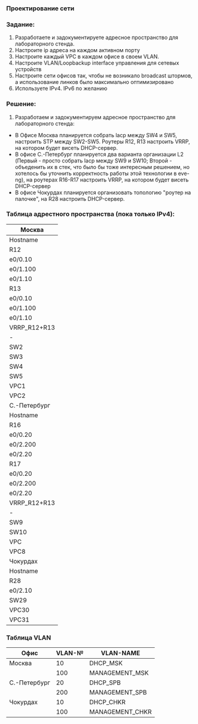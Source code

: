 ### Проектирование сети

### Задание:

1. Разработаете и задокументируете адресное пространство для лабораторного стенда.
2. Настроите ip адреса на каждом активном порту
3. Настроите каждый VPC в каждом офисе в своем VLAN.
4. Настроите VLAN/Loopbackup interface управления для сетевых устройств
5. Настроите сети офисов так, чтобы не возникало broadcast штормов, а использование линков было максимально оптимизировано
6. Используете IPv4. IPv6 по желанию

### Решение:

1. Разработаем и задокументируем адресное пространство для лабораторного стенда:

- В Офисе Москва планируется собрать lacp между SW4 и SW5, настроить STP между SW2-SW5. Роутеры R12, R13 настроить VRRP, на котором будет висеть DHCP-сервер.
- В офисе С.-Петербург планируется два варианта организации L2 (Первый - просто собрать laсp между SW9 и SW10; Второй - объеденить их в стек, что было бы тоже интересным решением, но хотелось бы уточнить корректность работы этой технологии в eve-ng), на роутерах R16-R17 настроить VRRP, на котором будет висеть DHCP-сервер
- В офисе Чокурдах планируется организовать топологию "роутер на палочке", на R28 настроить DHCP-сервер.

### Таблица адрестного пространства (пока только IPv4):

| Москва       |
| ------------ |
| Hostname     | Interfaces | Description | IPv4-address | Mask | Gateway | IPv6-address | IPv6-prefix | LLIPv6-address |
| R12          | e0/0.100 | MANAGEMENT_MSK | 10.58.100.2 | 255.255.255.0 (/24) |  |  |  |  |
| e0/0.10      | DHCP_MSK | 192.168.10.2 | 255.255.255.0 (/24) |  |  |  |  |
| e0/1.100     | MANAGEMENT_MSK | 10.58.100.3 | 255.255.255.0 (/24) |  |  |  |  |
| e0/1.10      | DHCP_MSK | 192.168.10.3 | 255.255.255.0 (/24) |  |  |  |  |
| R13          | e0/0.100 | MANAGEMENT_MSK | 10.58.100.4 | 255.255.255.0 (/24) |  |  |  |  |
| e0/0.10      | DHCP_MSK | 192.168.10.4 | 255.255.255.0 (/24) |  |  |  |  |
| e0/1.100     | MANAGEMENT_MSK | 10.58.100.5 | 255.255.255.0 (/24) |  |  |  |  |
| e0/1.10      | DHCP_MSK | 192.168.10.5 | 255.255.255.0 (/24) |  |  |  |  |
| VRRP_R12+R13 | \- | MANAGEMENT_MSK | 10.58.100.1 | 255.255.255.0 (/24) |  |  |  |  |
| \-           | DHCP_MSK | 192.168.10.1 | 255.255.255.0 (/24) |  |  |  |  |
| SW2          | VLAN100 | MANAGEMENT_MSK | 10.58.100.12 | 255.255.255.0 (/24) | 10.58.100.1 |  |  |  |
| SW3          | VLAN100 | MANAGEMENT_MSK | 10.58.100.13 | 255.255.255.0 (/24) | 10.58.100.1 |  |  |  |
| SW4          | VLAN100 | MANAGEMENT_MSK | 10.58.100.14 | 255.255.255.0 (/24) | 10.58.100.1 |  |  |  |
| SW5          | VLAN100 | MANAGEMENT_MSK | 10.58.100.15 | 255.255.255.0 (/24) | 10.58.100.1 |  |  |  |
| VPC1         | NIC | \- | DHCP | DHCP | DHCP |  |  |  |
| VPC2         | NIC | \- | DHCP | DHCP | DHCP |  |  |  |
| С.-Петербург |
| Hostname     | Interfaces | Description | IPv4-address | Mask | Gateway | IPv6-address | IPv6-prefix | LLIPv6-address |
| R16          | e0/0.200 | MANAGEMENT_SPB | 10.58.200.2 | 255.255.255.0 (/24) |  |  |  |  |
| e0/0.20      | DHCP_SPB | 192.168.20.2 | 255.255.255.0 (/24) |  |  |  |  |
| e0/2.200     | MANAGEMENT_SPB | 10.58.200.3 | 255.255.255.0 (/24) |  |  |  |  |
| e0/2.20      | DHCP_SPB | 192.168.20.3 | 255.255.255.0 (/24) |  |  |  |  |
| R17          | e0/0.200 | MANAGEMENT_SPB | 10.58.200.4 | 255.255.255.0 (/24) |  |  |  |  |
| e0/0.20      | DHCP_SPB | 192.168.20.4 | 255.255.255.0 (/24) |  |  |  |  |
| e0/2.200     | MANAGEMENT_SPB | 10.58.200.5 | 255.255.255.0 (/24) |  |  |  |  |
| e0/2.20      | DHCP_SPB | 192.168.20.5 | 255.255.255.0 (/24) |  |  |  |  |
| VRRP_R12+R13 | \- | MANAGEMENT_SPB | 10.58.200.1 | 255.255.255.0 (/24) |  |  |  |  |
| \-           | DHCP_SPB | 192.168.20.1 | 255.255.255.0 (/24) |  |  |  |  |
| SW9          | VLAN200 | MANAGEMENT_SPB | 10.58.200.109 | 255.255.255.0 (/24) | 10.58.200.1 |  |  |  |
| SW10         | VLAN200 | MANAGEMENT_SPB | 10.58.200.110 | 255.255.255.0 (/24) | 10.58.200.1 |  |  |  |
| VPC          | NIC | \- | DHCP | DHCP | DHCP |  |  |  |
| VPC8         | NIC | \- | DHCP | DHCP | DHCP |  |  |  |
| Чокурдах     |
| Hostname     | Interfaces | Description | IPv4-address | Mask | Gateway | IPv6-address | IPv6-prefix | LLIPv6-address |
| R28          | e0/2.100 | MANAGEMENT_CHKR | 10.58.100.1 | 255.255.255.0 (/24) |  |  |  |  |
| e0/2.10      | DHCP_CHKR | 192.168.10.1 | 255.255.255.0 (/24) |  |  |  |  |
| SW29         | VLAN100 | MANAGEMENT_CHKR | 10.58.100.129 | 255.255.255.0 (/24) | 10.58.100.1 |  |  |  |
| VPC30        | \- | \- | DHCP | DHCP | DHCP |  |  |  |
| VPC31        | \- | \- | DHCP | DHCP | DHCP |  |  |  |

### Таблица VLAN

| Офис         | VLAN-№ | VLAN-NAME       |
| ------------ | ------ | --------------- |
| Москва       | 10     | DHCP_MSK        |
|              | 100    | MANAGEMENT_MSK  |
| С.-Петербург | 20     | DHCP_SPB        |
|              | 200    | MANAGEMENT_SPB  |
| Чокурдах     | 10     | DHCP_CHKR       |
|              | 100    | MANAGEMENT_CHKR |
